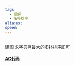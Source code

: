 ```yaml
---
tags:
  - 题解
  - 拓扑排序
aliases: 
speed:
---
```

## []()

建图
求字典序最大的拓扑排序即可

#### [AC代码]()

```cpp

```
